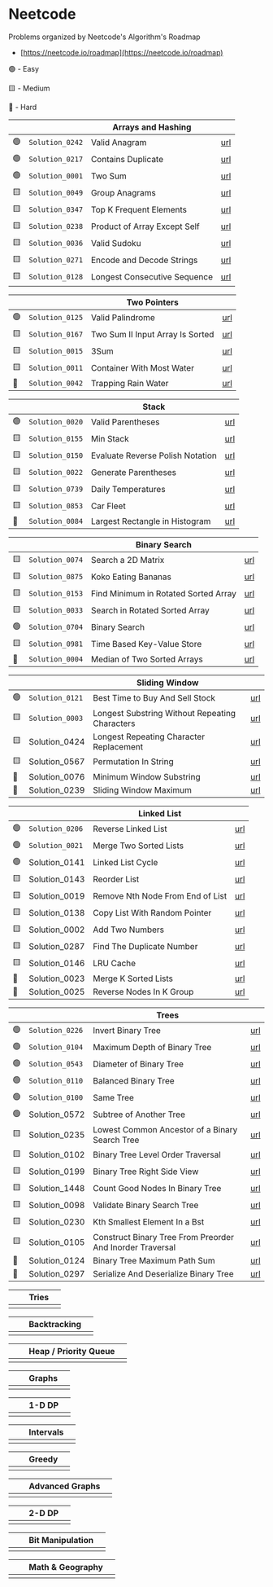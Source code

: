 
# Neetcode

Problems organized by Neetcode's Algorithm's Roadmap
 
- [https://neetcode.io/roadmap](https://neetcode.io/roadmap)

🟢 - Easy

🟨 - Medium

🔺 - Hard

| | | Arrays and Hashing | |
| -- | -- | -- | -- |
| 🟢 | ``Solution_0242`` | Valid Anagram                          | [url](https://leetcode.com/problems/valid-anagram/) |
| 🟢 | ``Solution_0217`` | Contains Duplicate                     | [url](https://leetcode.com/problems/contains-duplicate/) |
| 🟢 | ``Solution_0001`` | Two Sum                                | [url](https://leetcode.com/problems/two-sum/) |
| 🟨 | ``Solution_0049`` | Group Anagrams                         | [url](https://leetcode.com/problems/group-anagrams/) |
| 🟨 | ``Solution_0347`` | Top K Frequent Elements                | [url](https://leetcode.com/problems/top-k-frequent-elements/) |
| 🟨 | ``Solution_0238`` | Product of Array Except Self           | [url](https://leetcode.com/problems/product-of-array-except-self/) |
| 🟨 | ``Solution_0036`` | Valid Sudoku                           | [url](https://leetcode.com/problems/valid-sudoku/) |
| 🟨 | ``Solution_0271`` | Encode and Decode Strings              | [url](https://leetcode.com/problems/encode-and-decode-strings/) |
| 🟨 | ``Solution_0128`` | Longest Consecutive Sequence           | [url](https://leetcode.com/problems/longest-consecutive-sequence/) |

| | | Two Pointers | |
| -- | -- | -- | -- |
| 🟢 | ``Solution_0125`` | Valid Palindrome                       | [url](https://leetcode.com/problems/valid-palindrome/) |
| 🟨 | ``Solution_0167`` | Two Sum II Input Array Is Sorted       | [url](https://leetcode.com/problems/two-sum-ii-input-array-is-sorted/) |
| 🟨 | ``Solution_0015`` | 3Sum                                   | [url](https://leetcode.com/problems/3sum/) |
| 🟨 | ``Solution_0011`` | Container With Most Water              | [url](https://leetcode.com/problems/container-with-most-water/) |
| 🔺 | ``Solution_0042`` | Trapping Rain Water                    | [url](https://leetcode.com/problems/trapping-rain-water/) |

| | | Stack | |
| -- | -- | -- | -- |
| 🟢 | ``Solution_0020`` | Valid Parentheses                      | [url](https://leetcode.com/problems/valid-parentheses/) |
| 🟨 | ``Solution_0155`` | Min Stack                              | [url](https://leetcode.com/problems/min-stack/) |
| 🟨 | ``Solution_0150`` | Evaluate Reverse Polish Notation       | [url](https://leetcode.com/problems/evaluate-reverse-polish-notation/) |
| 🟨 | ``Solution_0022`` | Generate Parentheses                   | [url](https://leetcode.com/problems/generate-parentheses/) |
| 🟨 | ``Solution_0739`` | Daily Temperatures                     | [url](https://leetcode.com/problems/daily-temperatures/) |
| 🟨 | ``Solution_0853`` | Car Fleet                              | [url](https://leetcode.com/problems/car-fleet/) |
| 🔺 | ``Solution_0084`` | Largest Rectangle in Histogram         | [url](https://leetcode.com/problems/largest-rectangle-in-histogram/) |

| | | Binary Search | |
| -- | -- | -- | -- |
| 🟨 | ``Solution_0074`` | Search a 2D Matrix                     | [url](https://leetcode.com/problems/search-a-2d-matrix/) |
| 🟨 | ``Solution_0875`` | Koko Eating Bananas                    | [url](https://leetcode.com/problems/koko-eating-bananas/) |
| 🟨 | ``Solution_0153`` | Find Minimum in Rotated Sorted Array   | [url](https://leetcode.com/problems/find-minimum-in-rotated-sorted-array/) |
| 🟨 | ``Solution_0033`` | Search in Rotated Sorted Array         | [url](https://leetcode.com/problems/search-in-rotated-sorted-array/) |
| 🟢 | ``Solution_0704`` | Binary Search                          | [url](https://leetcode.com/problems/binary-search/) |
| 🟨 | ``Solution_0981`` | Time Based Key-Value Store             | [url](https://leetcode.com/problems/time-based-key-value-store/) |
| 🔺 | ``Solution_0004`` | Median of Two Sorted Arrays            | [url](https://leetcode.com/problems/median-of-two-sorted-arrays/) |
                                                                   
| | | Sliding Window | |
| -- | -- | -- | -- |
| 🟢 | ``Solution_0121`` | Best Time to Buy And Sell Stock        | [url](https://leetcode.com/problems/best-time-to-buy-and-sell-stock/) |
| 🟨 | ``Solution_0003`` | Longest Substring Without Repeating Characters | [url](https://leetcode.com/problems/longest-substring-without-repeating-characters/) |
| 🟨 |   Solution_0424   | Longest Repeating Character Replacement | [url](https://leetcode.com/problems/longest-repeating-character-replacement/) |
| 🟨 |   Solution_0567   | Permutation In String                  | [url](https://leetcode.com/problems/permutation-in-string/) |
| 🔺 |   Solution_0076   | Minimum Window Substring               | [url](https://leetcode.com/problems/minimum-window-substring/) |
| 🔺 |   Solution_0239   | Sliding Window Maximum                 | [url](https://leetcode.com/problems/sliding-window-maximum/) |

| | |  Linked List | |
| -- | -- | -- | -- |
| 🟢 | ``Solution_0206`` | Reverse Linked List                    | [url](https://leetcode.com/problems/reverse-linked-list/) |
| 🟢 | ``Solution_0021`` | Merge Two Sorted Lists                 | [url](https://leetcode.com/problems/merge-two-sorted-lists/) |
| 🟢 |   Solution_0141   | Linked List Cycle                      | [url](https://leetcode.com/problems/linked-list-cycle/) |
| 🟨 |   Solution_0143   | Reorder List                           | [url](https://leetcode.com/problems/reorder-list/) |
| 🟨 |   Solution_0019   | Remove Nth Node From End of List       | [url](https://leetcode.com/problems/remove-nth-node-from-end-of-list/) |
| 🟨 |   Solution_0138   | Copy List With Random Pointer          | [url](https://leetcode.com/problems/copy-list-with-random-pointer/) |
| 🟨 |   Solution_0002   | Add Two Numbers                        | [url](https://leetcode.com/problems/add-two-numbers/) |
| 🟨 |   Solution_0287   | Find The Duplicate Number              | [url](https://leetcode.com/problems/find-the-duplicate-number/) |
| 🟨 |   Solution_0146   | LRU Cache                              | [url](https://leetcode.com/problems/lru-cache/) |
| 🔺 |   Solution_0023   | Merge K Sorted Lists                   | [url](https://leetcode.com/problems/merge-k-sorted-lists/) |
| 🔺 |   Solution_0025   | Reverse Nodes In K Group               | [url](https://leetcode.com/problems/reverse-nodes-in-k-group/) |

| | | Trees | |
| -- | -- | -- | -- |
| 🟢 | ``Solution_0226`` | Invert Binary Tree                     | [url](https://leetcode.com/problems/invert-binary-tree/) |
| 🟢 | ``Solution_0104`` | Maximum Depth of Binary Tree           | [url](https://leetcode.com/problems/maximum-depth-of-binary-tree/) |
| 🟢 | ``Solution_0543`` | Diameter of Binary Tree                | [url](https://leetcode.com/problems/diameter-of-binary-tree/) |
| 🟢 | ``Solution_0110`` | Balanced Binary Tree                   | [url](https://leetcode.com/problems/balanced-binary-tree/) |
| 🟢 | ``Solution_0100`` | Same Tree                              | [url](https://leetcode.com/problems/same-tree/) |
| 🟢 |   Solution_0572   | Subtree of Another Tree                | [url](https://leetcode.com/problems/subtree-of-another-tree/) |
| 🟨 |   Solution_0235   | Lowest Common Ancestor of a Binary Search Tree  | [url](https://leetcode.com/problems/lowest-common-ancestor-of-a-binary-search-tree/) |
| 🟨 |   Solution_0102   | Binary Tree Level Order Traversal      | [url](https://leetcode.com/problems/binary-tree-level-order-traversal/) |
| 🟨 |   Solution_0199   | Binary Tree Right Side View            | [url](https://leetcode.com/problems/binary-tree-right-side-view/) |
| 🟨 |   Solution_1448   | Count Good Nodes In Binary Tree        | [url](https://leetcode.com/problems/count-good-nodes-in-binary-tree/) |
| 🟨 |   Solution_0098   | Validate Binary Search Tree            | [url](https://leetcode.com/problems/validate-binary-search-tree/) |
| 🟨 |   Solution_0230   | Kth Smallest Element In a Bst          | [url](https://leetcode.com/problems/kth-smallest-element-in-a-bst/) |
| 🟨 |   Solution_0105   | Construct Binary Tree From Preorder And Inorder Traversal  | [url](https://leetcode.com/problems/construct-binary-tree-from-preorder-and-inorder-traversal/) |
| 🔺 |   Solution_0124   | Binary Tree Maximum Path Sum           | [url](https://leetcode.com/problems/binary-tree-maximum-path-sum/) |
| 🔺 |   Solution_0297   | Serialize And Deserialize Binary Tree  | [url](https://leetcode.com/problems/serialize-and-deserialize-binary-tree/) |

| | | Tries | |
| -- | -- | -- | -- |
| | | |

| | | Backtracking | |
| -- | -- | -- | -- |
| | | |

| | | Heap / Priority Queue | |
| -- | -- | -- | -- |
| | | |

| | | Graphs | |
| -- | -- | -- | -- |
| | | |

| | | 1-D DP | |
| -- | -- | -- | -- |
| | | |

| | | Intervals | |
| -- | -- | -- | -- |
| | | |

| | | Greedy | |
| -- | -- | -- | -- |
| | | |

| | | Advanced Graphs | |
| -- | -- | -- | -- |
| | | |

| | | 2-D DP | |
| -- | -- | -- | -- |
| | | |

| | | Bit Manipulation | |
| -- | -- | -- | -- |
| | | |

| | | Math & Geography | |
| -- | -- | -- | -- |
| | | |
